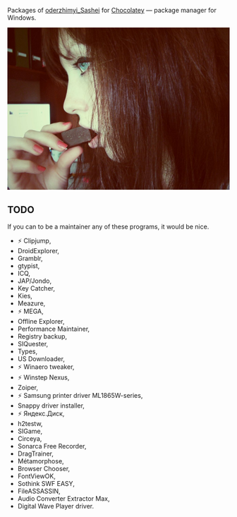 Packages of [oderzhimyi_Sashei](https://chocolatey.org/profiles/oderzhimyi_Sashei) for [Chocolatey](https://chocolatey.org/) — package manager for Windows.

![Sasha Icon](icons/SashaChocolatey.jpg)

## TODO

If you can to be a maintainer any of these programs, it would be nice.

+ :zap: Clipjump,
+ DroidExplorer,
+ Gramblr,
+ gtypist,
+ ICQ,
+ JAP/Jondo,
+ Key Catcher,
+ Kies,
+ Meazure,
+ :zap: MEGA,
+ Offline Explorer,
+ Performance Maintainer,
+ Registry backup,
+ SIQuester,
+ Types,
+ US Downloader,
+ :zap: Winaero tweaker,
+ :zap: Winstep Nexus,
+ Zoiper,
+ :zap: Samsung printer driver ML1865W-series,
+ Snappy driver installer,
+ :zap: Яндекс.Диск,
+ h2testw,
+ SIGame,
+ Circeya,
+ Sonarca Free Recorder,
+ DragTrainer,
+ Métamorphose,
+ Browser Chooser,
+ FontViewOK,
+ Sothink SWF EASY,
+ FileASSASSIN,
+ Audio Converter Extractor Max,
+ Digital Wave Player driver.
